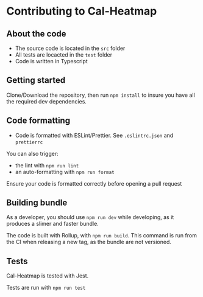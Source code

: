 # Contributing to Cal-Heatmap

## About the code

* The source code is located in the `src` folder
* All tests are locacted in the  `test` folder
* Code is written in Typescript

## Getting started

Clone/Download the repository, then run `npm install`
to insure you have all the required dev dependencies.
  
## Code formatting

* Code is formatted with ESLint/Prettier. See `.eslintrc.json` and `prettierrc`

You can also trigger:

* the lint with `npm run lint`
* an auto-formatting with `npm run format`

Ensure your code is formatted correctly before opening a pull request

## Building bundle

As a developer, you should use `npm run dev` while developing,
as it produces a slimer and faster bundle.

The code is built with Rollup, with `npm run build`. This command is run
from the CI when releasing a new tag, as the bundle are not versioned.

## Tests

Cal-Heatmap is tested with Jest.

Tests are run with `npm run test`
